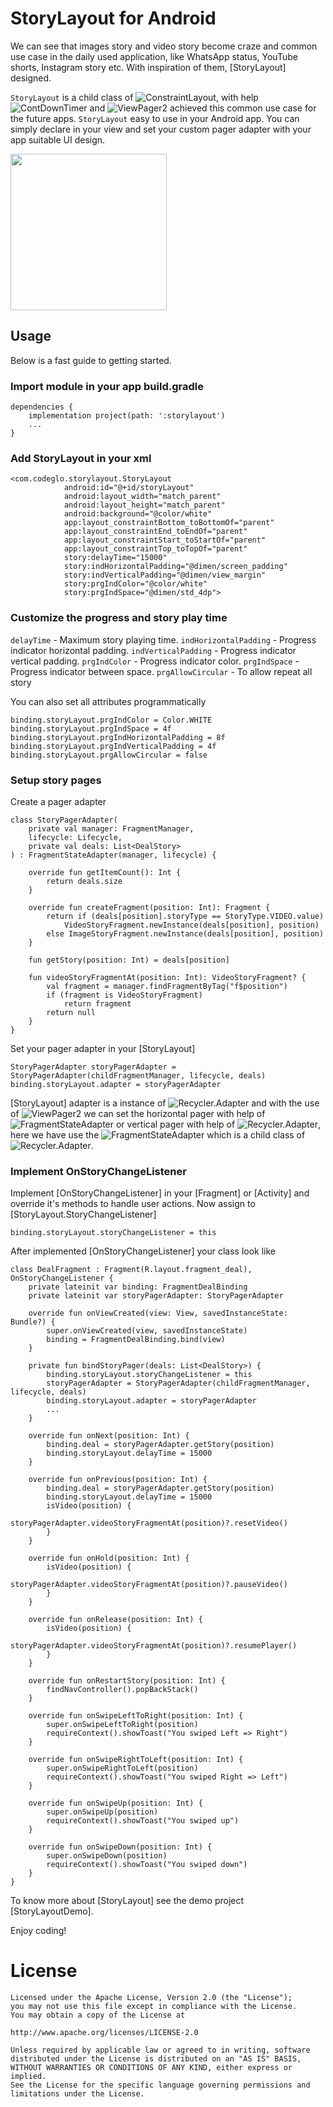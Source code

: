 # StoryLayout for Android

We can see that images story and video story become craze and common use case in the daily used application,
like WhatsApp status, YouTube shorts, Instagram story etc. With inspiration of them, [StoryLayout] designed. 

`StoryLayout` is a child class of ![ConstraintLayout](https://developer.android.com/reference/androidx/constraintlayout/widget/ConstraintLayout),
with help ![ContDownTimer](https://developer.android.com/reference/android/os/CountDownTimer) and 
![ViewPager2](https://developer.android.com/jetpack/androidx/releases/viewpager2) achieved this common use case for the future apps.
`StoryLayout` easy to use in your Android app. You can simply declare in your view and set your custom pager adapter with your app suitable 
UI design. 

<img src="https://github.com/riontech-xten/StoryLayout/blob/main/ezgif.com-video-to-gif.gif" width="250"/>

## Usage

Below is a fast guide to getting started.

### Import module in your app build.gradle 

```
dependencies {
    implementation project(path: ':storylayout')
    ...
}
```

### Add StoryLayout in your xml

```
<com.codeglo.storylayout.StoryLayout
            android:id="@+id/storyLayout"
            android:layout_width="match_parent"
            android:layout_height="match_parent"
            android:background="@color/white"
            app:layout_constraintBottom_toBottomOf="parent"
            app:layout_constraintEnd_toEndOf="parent"
            app:layout_constraintStart_toStartOf="parent"
            app:layout_constraintTop_toTopOf="parent"
            story:delayTime="15000"
            story:indHorizontalPadding="@dimen/screen_padding"
            story:indVerticalPadding="@dimen/view_margin"
            story:prgIndColor="@color/white"
            story:prgIndSpace="@dimen/std_4dp">
```

### Customize the progress and story play time 

```delayTime``` - Maximum story playing time. 
```indHorizontalPadding``` - Progress indicator horizontal padding.
```indVerticalPadding``` - Progress indicator vertical padding.
```prgIndColor``` - Progress indicator color.
```prgIndSpace``` - Progress indicator between space.
```prgAllowCircular``` - To allow repeat all story

You can also set all attributes programmatically

```
binding.storyLayout.prgIndColor = Color.WHITE
binding.storyLayout.prgIndSpace = 4f
binding.storyLayout.prgIndHorizontalPadding = 8f
binding.storyLayout.prgIndVerticalPadding = 4f
binding.storyLayout.prgAllowCircular = false
```

### Setup story pages

Create a pager adapter
```
class StoryPagerAdapter(
    private val manager: FragmentManager,
    lifecycle: Lifecycle,
    private val deals: List<DealStory>
) : FragmentStateAdapter(manager, lifecycle) {

    override fun getItemCount(): Int {
        return deals.size
    }

    override fun createFragment(position: Int): Fragment {
        return if (deals[position].storyType == StoryType.VIDEO.value)
            VideoStoryFragment.newInstance(deals[position], position)
        else ImageStoryFragment.newInstance(deals[position], position)
    }

    fun getStory(position: Int) = deals[position]

    fun videoStoryFragmentAt(position: Int): VideoStoryFragment? {
        val fragment = manager.findFragmentByTag("f$position")
        if (fragment is VideoStoryFragment)
            return fragment
        return null
    }
}
```

Set your pager adapter in your [StoryLayout]

```
StoryPagerAdapter storyPagerAdapter = StoryPagerAdapter(childFragmentManager, lifecycle, deals)
binding.storyLayout.adapter = storyPagerAdapter
```

[StoryLayout] adapter is a instance of ![Recycler.Adapter](https://developer.android.com/reference/kotlin/androidx/recyclerview/widget/RecyclerView.Adapter) and with the use of
![ViewPager2](https://developer.android.com/jetpack/androidx/releases/viewpager2) we can set the horizontal pager with help of ![FragmentStateAdapter](https://developer.android.com/reference/kotlin/androidx/viewpager2/adapter/FragmentStateAdapter)
or vertical pager with help of ![Recycler.Adapter](https://developer.android.com/reference/kotlin/androidx/recyclerview/widget/RecyclerView.Adapter), here we have use the
![FragmentStateAdapter](https://developer.android.com/reference/kotlin/androidx/viewpager2/adapter/FragmentStateAdapter) which is a child class of ![Recycler.Adapter](https://developer.android.com/reference/kotlin/androidx/recyclerview/widget/RecyclerView.Adapter). 


### Implement OnStoryChangeListener

Implement [OnStoryChangeListener] in your [Fragment] or [Activity] and override it's methods to 
handle user actions. Now assign to [StoryLayout.StoryChangeListener]

```
binding.storyLayout.storyChangeListener = this
```

After implemented [OnStoryChangeListener] your class look like

```
class DealFragment : Fragment(R.layout.fragment_deal), OnStoryChangeListener {
    private lateinit var binding: FragmentDealBinding
    private lateinit var storyPagerAdapter: StoryPagerAdapter

    override fun onViewCreated(view: View, savedInstanceState: Bundle?) {
        super.onViewCreated(view, savedInstanceState)
        binding = FragmentDealBinding.bind(view)
    }

    private fun bindStoryPager(deals: List<DealStory>) {
        binding.storyLayout.storyChangeListener = this
        storyPagerAdapter = StoryPagerAdapter(childFragmentManager, lifecycle, deals)
        binding.storyLayout.adapter = storyPagerAdapter
        ...
    }

    override fun onNext(position: Int) {
        binding.deal = storyPagerAdapter.getStory(position)
        binding.storyLayout.delayTime = 15000
    }

    override fun onPrevious(position: Int) {
        binding.deal = storyPagerAdapter.getStory(position)
        binding.storyLayout.delayTime = 15000
        isVideo(position) {
            storyPagerAdapter.videoStoryFragmentAt(position)?.resetVideo()
        }
    }

    override fun onHold(position: Int) {
        isVideo(position) {
            storyPagerAdapter.videoStoryFragmentAt(position)?.pauseVideo()
        }
    }

    override fun onRelease(position: Int) {
        isVideo(position) {
            storyPagerAdapter.videoStoryFragmentAt(position)?.resumePlayer()
        }
    }

    override fun onRestartStory(position: Int) {
        findNavController().popBackStack()
    }

    override fun onSwipeLeftToRight(position: Int) {
        super.onSwipeLeftToRight(position)
        requireContext().showToast("You swiped Left => Right")
    }

    override fun onSwipeRightToLeft(position: Int) {
        super.onSwipeRightToLeft(position)
        requireContext().showToast("You swiped Right => Left")
    }

    override fun onSwipeUp(position: Int) {
        super.onSwipeUp(position)
        requireContext().showToast("You swiped up")
    }

    override fun onSwipeDown(position: Int) {
        super.onSwipeDown(position)
        requireContext().showToast("You swiped down")
    }
}
```

To know more about [StoryLayout] see the demo project [StoryLayoutDemo].

Enjoy coding!

License
=======

    Licensed under the Apache License, Version 2.0 (the "License");
    you may not use this file except in compliance with the License.
    You may obtain a copy of the License at

    http://www.apache.org/licenses/LICENSE-2.0

    Unless required by applicable law or agreed to in writing, software
    distributed under the License is distributed on an "AS IS" BASIS,
    WITHOUT WARRANTIES OR CONDITIONS OF ANY KIND, either express or implied.
    See the License for the specific language governing permissions and
    limitations under the License.